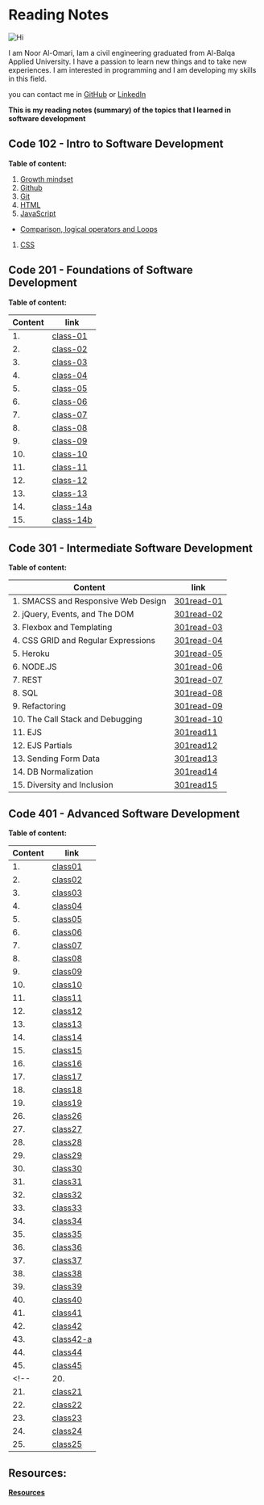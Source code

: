 # Reading Notes 

![Hi](https://www.hi-agentur.de/images/LG_Hi%20Agentur.png)

I am Noor Al-Omari, Iam a civil engineering graduated from Al-Balqa Applied University. I have a passion to learn new things and to take new experiences. I am interested in programming and I am developing my skills in this field.

you can contact me in [GitHub](https://github.com/nooromari) or [LinkedIn](https://www.linkedin.com/in/noor-al-omari-596ba8196)

**This is my reading notes (summary) of the topics that I learned in software development**

## Code 102 - Intro to Software Development

**Table of content:**

1. [Growth mindset](https://nooromari.github.io/reading-notes/Growthmind)
1. [Github](https://nooromari.github.io/reading-notes/Read02a) 
1. [Git](https://nooromari.github.io/reading-notes/Read02b)
1. [HTML](https://nooromari.github.io/reading-notes/HTML)
1. [JavaScript](https://nooromari.github.io/reading-notes/read04)
  * [Comparison, logical operators and Loops](https://nooromari.github.io/reading-notes/read05)
1. [CSS](https://nooromari.github.io/reading-notes/read06) 

## Code 201 - Foundations of Software Development

**Table of content:**

| Content | link |
| ----------- | ----------- |
|1.  | [class-01](https://nooromari.github.io/reading-notes/201/class-01) | 
|2.  | [class-02](https://nooromari.github.io/reading-notes/201/class-02) | 
|3.  | [class-03](https://nooromari.github.io/reading-notes/201/class-03) | 
|4.  | [class-04](https://nooromari.github.io/reading-notes/201/class-04) | 
|5.  | [class-05](https://nooromari.github.io/reading-notes/201/class-05) | 
|6.  | [class-06](https://nooromari.github.io/reading-notes/201/class-06) | 
|7.  | [class-07](https://nooromari.github.io/reading-notes/201/class-07) | 
|8.  | [class-08](https://nooromari.github.io/reading-notes/201/class-08) | 
|9.  | [class-09](https://nooromari.github.io/reading-notes/201/class-09) | 
|10.  | [class-10](https://nooromari.github.io/reading-notes/201/class-10) | 
|11.  | [class-11](https://nooromari.github.io/reading-notes/201/class-11) | 
|12.  | [class-12](https://nooromari.github.io/reading-notes/201/class-12) | 
|13.  | [class-13](https://nooromari.github.io/reading-notes/201/class-13) | 
|14.  | [class-14a](https://nooromari.github.io/reading-notes/201/class-14a) | 
|15.  | [class-14b](https://nooromari.github.io/reading-notes/201/class-14b) | 


## Code 301 - Intermediate Software Development

**Table of content:**

| Content | link |
| ----------- | ----------- |
|1. SMACSS and Responsive Web Design | [301read-01](https://nooromari.github.io/reading-notes/301/301read-01) | 
|2. jQuery, Events, and The DOM | [301read-02](https://nooromari.github.io/reading-notes/301/301read-02) | 
|3. Flexbox and Templating | [301read-03](https://nooromari.github.io/reading-notes/301/301read-03) | 
|4. CSS GRID and Regular Expressions | [301read-04](https://nooromari.github.io/reading-notes/301/301read-04) | 
|5. Heroku | [301read-05](https://nooromari.github.io/reading-notes/301/301read-05) | 
|6. NODE.JS | [301read-06](https://nooromari.github.io/reading-notes/301/301read-06) | 
|7. REST | [301read-07](https://nooromari.github.io/reading-notes/301/301read-07) | 
|8. SQL | [301read-08](https://nooromari.github.io/reading-notes/301/301read-08) | 
|9. Refactoring | [301read-09](https://nooromari.github.io/reading-notes/301/301read-09) | 
|10. The Call Stack and Debugging | [301read-10](https://nooromari.github.io/reading-notes/301/301read-10) | 
|11. EJS | [301read11](https://nooromari.github.io/reading-notes/301/301read11) | 
|12. EJS Partials | [301read12](https://nooromari.github.io/reading-notes/301/301read12) | 
|13. Sending Form Data | [301read13](https://nooromari.github.io/reading-notes/301/301read13) | 
|14. DB Normalization | [301read14](https://nooromari.github.io/reading-notes/301/301read14) | 
|15. Diversity and Inclusion | [301read15](https://nooromari.github.io/reading-notes/301/301read15) | 


## Code 401 - Advanced Software Development

**Table of content:**

| Content | link |
| ----------- | ----------- |
|1. | [class01](https://nooromari.github.io/reading-notes/401/class01) | 
|2. | [class02](https://nooromari.github.io/reading-notes/401/class02) | 
|3. | [class03](https://nooromari.github.io/reading-notes/401/class03) | 
|4. | [class04](https://nooromari.github.io/reading-notes/401/class04) | 
|5. | [class05](https://nooromari.github.io/reading-notes/401/class05) | 
|6. | [class06](https://nooromari.github.io/reading-notes/401/class06) | 
|7. | [class07](https://nooromari.github.io/reading-notes/401/class07) | 
|8. | [class08](https://nooromari.github.io/reading-notes/401/class08) | 
|9. | [class09](https://nooromari.github.io/reading-notes/401/class09) | 
|10. | [class10](https://nooromari.github.io/reading-notes/401/class10) | 
|11. | [class11](https://nooromari.github.io/reading-notes/401/class11) | 
|12. | [class12](https://nooromari.github.io/reading-notes/401/class12) | 
|13. | [class13](https://nooromari.github.io/reading-notes/401/class13) | 
|14. | [class14](https://nooromari.github.io/reading-notes/401/class14) | 
|15. | [class15](https://nooromari.github.io/reading-notes/401/class15) | 
|16. | [class16](https://nooromari.github.io/reading-notes/401/class16) | 
|17. | [class17](https://nooromari.github.io/reading-notes/401/class17) | 
|18. | [class18](https://nooromari.github.io/reading-notes/401/class18) | 
|19. | [class19](https://nooromari.github.io/reading-notes/401/class19) | 
|26. | [class26](https://nooromari.github.io/reading-notes/401/class26) | 
|27. | [class27](https://nooromari.github.io/reading-notes/401/class27) | 
|28. | [class28](https://nooromari.github.io/reading-notes/401/class28) | 
|29. | [class29](https://nooromari.github.io/reading-notes/401/class29) | 
|30. | [class30](https://nooromari.github.io/reading-notes/401/class30) | 
|31. | [class31](https://nooromari.github.io/reading-notes/401/class31) | 
|32. | [class32](https://nooromari.github.io/reading-notes/401/class32) | 
|33. | [class33](https://nooromari.github.io/reading-notes/401/class33) | 
|34. | [class34](https://nooromari.github.io/reading-notes/401/class34) | 
|35. | [class35](https://nooromari.github.io/reading-notes/401/class35) | 
|36. | [class36](https://nooromari.github.io/reading-notes/401/class36) | 
|37. | [class37](https://nooromari.github.io/reading-notes/401/class37) | 
|38. | [class38](https://nooromari.github.io/reading-notes/401/class38) | 
|39. | [class39](https://nooromari.github.io/reading-notes/401/class39) | 
|40. | [class40](https://nooromari.github.io/reading-notes/401/class40) |
|41. | [class41](https://nooromari.github.io/reading-notes/401/class41) | 
|42. | [class42](https://nooromari.github.io/reading-notes/401/class42) | 
|43. | [class42-a](https://nooromari.github.io/reading-notes/401/class42-a) | 
|44. | [class44](https://nooromari.github.io/reading-notes/401/class44) | 
|45. | [class45](https://nooromari.github.io/reading-notes/401/class45) |  
<!-- |20. | [class20](https://nooromari.github.io/reading-notes/401/class20) | 
|21. | [class21](https://nooromari.github.io/reading-notes/401/class21) | 
|22. | [class22](https://nooromari.github.io/reading-notes/401/class22) | 
|23. | [class23](https://nooromari.github.io/reading-notes/401/class23) | 
|24. | [class24](https://nooromari.github.io/reading-notes/401/class24) | 
|25. | [class25](https://nooromari.github.io/reading-notes/401/class25) |  -->

## Resources:

**[Resources](https://nooromari.github.io/reading-notes/Resources)**

